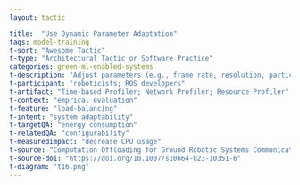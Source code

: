 ```yaml
---
layout: tactic

title:  "Use Dynamic Parameter Adaptation"
tags: model-training
t-sort: "Awesome Tactic"
t-type: "Architectural Tactic or Software Practice"
categories: green-ml-enabled-systems
t-description: "Adjust parameters (e.g., frame rate, resolution, particle count) to balance performance, energy, and resource usage."
t-participant: "roboticists; ROS developers"
t-artifact: "Time-based Profiler; Network Profiler; Resource Profiler"
t-context: "emprical evaluation"
t-feature: "load-balancing"
t-intent: "system adaptability"
t-targetQA: "energy consumption"
t-relatedQA: "configurability"
t-measuredimpact: "decrease CPU usage"
t-source: "Computation Offloading for Ground Robotic Systems Communicating over WiFi"
t-source-doi: "https://doi.org/10.1007/s10664-023-10351-6"
t-diagram: "t16.png"
---
```


